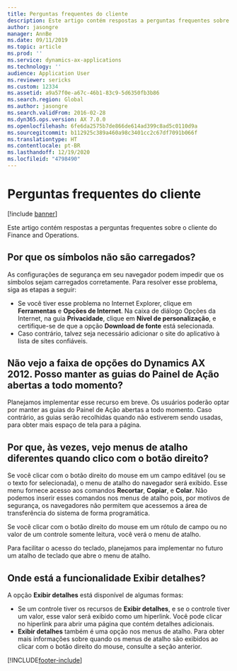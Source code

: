 ```yaml
---
title: Perguntas frequentes do cliente
description: Este artigo contém respostas a perguntas frequentes sobre o cliente do Finance and Operations.
author: jasongre
manager: AnnBe
ms.date: 09/11/2019
ms.topic: article
ms.prod: ''
ms.service: dynamics-ax-applications
ms.technology: ''
audience: Application User
ms.reviewer: sericks
ms.custom: 12334
ms.assetid: a9a57f0e-a67c-46b1-83c9-5d6350fb3b86
ms.search.region: Global
ms.author: jasongre
ms.search.validFrom: 2016-02-28
ms.dyn365.ops.version: AX 7.0.0
ms.openlocfilehash: 6fe6da2575b7de866de614ad399c8ad5c0110d9a
ms.sourcegitcommit: b112925c389a460a98c3401cc2c67df7091b066f
ms.translationtype: HT
ms.contentlocale: pt-BR
ms.lasthandoff: 12/19/2020
ms.locfileid: "4798490"
---
```

# <a name="client-faq"></a>Perguntas frequentes do cliente

[!include [banner](../includes/banner.md)]

Este artigo contém respostas a perguntas frequentes sobre o cliente do Finance and Operations.

## <a name="why-arent-symbols-loaded"></a>Por que os símbolos não são carregados?

As configurações de segurança em seu navegador podem impedir que os símbolos sejam carregados corretamente. Para resolver esse problema, siga as etapas a seguir:

- Se você tiver esse problema no Internet Explorer, clique em **Ferramentas** e **Opções de Internet**. Na caixa de diálogo Opções da Internet, na guia **Privacidade**, clique em **Nível de personalização**, e certifique-se de que a opção **Download de fonte** está selecionada.
- Caso contrário, talvez seja necessário adicionar o site do aplicativo à lista de sites confiáveis.

## <a name="i-miss-the-ribbon-from-dynamics-ax-2012-can-i-keep-action-pane-tabs-open-all-the-time"></a>Não vejo a faixa de opções do Dynamics AX 2012. Posso manter as guias do Painel de Ação abertas a todo momento?

Planejamos implementar esse recurso em breve. Os usuários poderão optar por manter as guias do Painel de Ação abertas a todo momento. Caso contrário, as guias serão recolhidas quando não estiverem sendo usadas, para obter mais espaço de tela para a página.

## <a name="why-do-i-sometimes-see-different-shortcut-menus-when-i-right-click"></a>Por que, às vezes, vejo menus de atalho diferentes quando clico com o botão direito?

Se você clicar com o botão direito do mouse em um campo editável (ou se o texto for selecionada), o menu de atalho do navegador será exibido. Esse menu fornece acesso aos comandos **Recortar**, **Copiar**, e **Colar**. Não podemos inserir esses comandos nos menus de atalho pois, por motivos de segurança, os navegadores não permitem que acessemos a área de transferência do sistema de forma programática.

Se você clicar com o botão direito do mouse em um rótulo de campo ou no valor de um controle somente leitura, você verá o menu de atalho.

Para facilitar o acesso do teclado, planejamos para implementar no futuro um atalho de teclado que abre o menu de atalho.

## <a name="where-is-the-view-details-functionality"></a>Onde está a funcionalidade Exibir detalhes?

A opção **Exibir detalhes** está disponível de algumas formas:

- Se um controle tiver os recursos de **Exibir detalhes**, e se o controle tiver um valor, esse valor será exibido como um hiperlink. Você pode clicar no hiperlink para abrir uma página que contém detalhes adicionais.
- **Exibir detalhes** também é uma opção nos menus de atalho. Para obter mais informações sobre quando os menus de atalho são exibidos ao clicar com o botão direito do mouse, consulte a seção anterior.


[!INCLUDE[footer-include](../../../includes/footer-banner.md)]